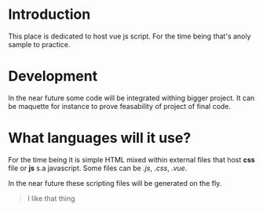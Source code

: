 # Introduction

This place is dedicated to host vue js script. For the time being that's anoly sample  to practice.

# Development

In the near future some code will be integrated withing bigger project. It can be maquette for instance to prove feasability of project of final code.

# What languages will it use?

For the time being it is simple HTML mixed within external files that host __css__ file or __js__ s.a javascript. Some files can be *.js*, *.css*, *.vue*.

In the near future these scripting files will be generated on the fly.

> I like that thing